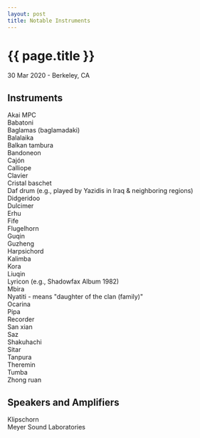 ```yaml
---
layout: post
title: Notable Instruments
---
```


{{ page.title }}
================

<p class="meta">30 Mar 2020 - Berkeley, CA</p>

## Instruments
Akai MPC  
Babatoni  
Baglamas (baglamadaki)  
Balalaika  
Balkan tambura  
Bandoneon  
Cajón  
Calliope  
Clavier  
Cristal baschet  
Daf drum (e.g., played by Yazidis in Iraq & neighboring regions)  
Didgeridoo  
Dulcimer  
Erhu  
Fife  
Flugelhorn  
Guqin  
Guzheng  
Harpsichord  
Kalimba  
Kora  
Liuqin  
Lyricon (e.g., Shadowfax Album 1982)  
Mbira  
Nyatiti - means "daughter of the clan (family)"  
Ocarina  
Pipa  
Recorder  
San xian  
Saz  
Shakuhachi  
Sitar  
Tanpura  
Theremin  
Tumba  
Zhong ruan

## Speakers and Amplifiers
Klipschorn  
Meyer Sound Laboratories
